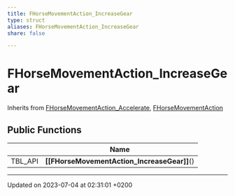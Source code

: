 ```yaml
---
title: FHorseMovementAction_IncreaseGear
type: struct
aliases: FHorseMovementAction_IncreaseGear
share: false

---
```


# FHorseMovementAction_IncreaseGear





Inherits from [FHorseMovementAction_Accelerate](/docs/SDK/Source/Classes/structFHorseMovementAction__Accelerate.md), [FHorseMovementAction](/docs/SDK/Source/Classes/structFHorseMovementAction.md)

## Public Functions

|                | Name           |
| -------------- | -------------- |
| TBL_API | **[[FHorseMovementAction_IncreaseGear]]**() |

-------------------------------

Updated on 2023-07-04 at 02:31:01 +0200